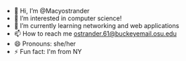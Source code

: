- 👋 Hi, I’m @Macyostrander
- 👀 I’m interested in computer science!
- 🌱 I’m currently learning networking and web applications
- 📫 How to reach me ostrander.61@buckeyemail.osu.edu
- 😄 Pronouns: she/her
- ⚡ Fun fact: I'm from NY
  
